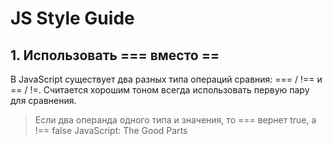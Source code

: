 # JS Style Guide
## 1. Использовать === вместо ==
В JavaScript существует два разных типа операций сравния: === / !== и == / !=. Считается хорошим тоном всегда использовать первую пару для сравнения.
>Если два операнда одного типа и значения, то === вернет true, а !== false
>JavaScript: The Good Parts